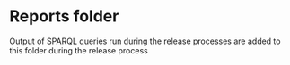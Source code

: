 # Reports folder

Output of SPARQL queries run during the release processes are added to this folder 
during the release process
